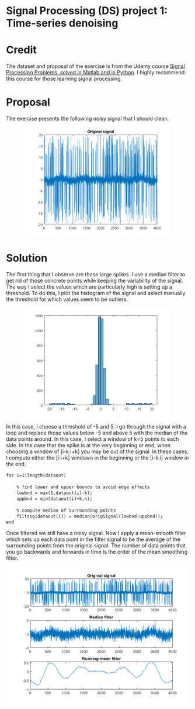 # Signal Processing (DS) project 1: Time-series denoising

# Credit
The dataset and proposal of the exercise is from the Udemy course [Signal Processing Problems, solved in Matlab and in Python](https://www.udemy.com/course/signal-processing/). I highly recommend this course for those learning signal processing.

# Proposal
The exercise presents the following noisy signal that I should clean.

<p align="center">
    <img width="400" src="https://github.com/MariaGoniIba/SP1-Time-series-denoising/blob/main/Original%20signal.png">
</p>

# Solution
The first thing that I observe are those large spikes. I use a median filter to get rid of those concrete points while keeping the variability of the signal.
The way I select the values which are particularly high is setting up a threshold. To do this, I plot the histogram of the signal and select manually the threshold for which values seem to be outliers.
<p align="center">
    <img width="400" src="https://github.com/MariaGoniIba/SP1-Time-series-denoising/blob/main/Histogram.png">
</p>

In this case, I choose a threshold of -5 and 5. I go through the signal with a loop and replace those values below -5 and above 5 with the median of the data points around. In this case, I select a window of k=5 points to each side. 
In the case that the spike is at the very beginning or end, when choosing a window of [i-k:i+k] you may be out of the signal. In these cases, I compute either the [i:i+k] windown in the beginning or the [i-k:i] window in the end.

```
for i=1:length(dataout)
    
    % find lower and upper bounds to avoid edge effects
    lowbnd = max(1,dataout(i)-k);
    uppbnd = min(dataout(i)+k,n);
    
    % compute median of surrounding points
    filtsig(dataout(i)) = median(origSignal(lowbnd:uppbnd));
end
```

Once filtered we still have a noisy signal. Now I apply a mean-smooth filter which sets up each data point in the filter signal to be the average of the surrounding points from the original signal. 
The number of data points that you go backwards and forwards in time is the order of the mean smoothing filter. 

<p align="center">
    <img width="600" src="https://github.com/MariaGoniIba/SP1-Time-series-denoising/blob/main/Original%20and%20filtered%20signal.png">
</p>

